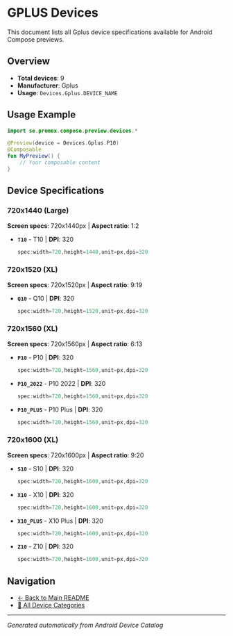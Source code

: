 # GPLUS Devices

This document lists all Gplus device specifications available for Android Compose previews.

## Overview

- **Total devices**: 9
- **Manufacturer**: Gplus
- **Usage**: `Devices.Gplus.DEVICE_NAME`

## Usage Example

```kotlin
import se.premex.compose.preview.devices.*

@Preview(device = Devices.Gplus.P10)
@Composable
fun MyPreview() {
    // Your composable content
}
```

## Device Specifications

### 720x1440 (Large)

**Screen specs**: 720x1440px | **Aspect ratio**: 1:2

- **`T10`** - T10 | **DPI**: 320
  ```kotlin
  spec:width=720,height=1440,unit=px,dpi=320
  ```

### 720x1520 (XL)

**Screen specs**: 720x1520px | **Aspect ratio**: 9:19

- **`Q10`** - Q10 | **DPI**: 320
  ```kotlin
  spec:width=720,height=1520,unit=px,dpi=320
  ```

### 720x1560 (XL)

**Screen specs**: 720x1560px | **Aspect ratio**: 6:13

- **`P10`** - P10 | **DPI**: 320
  ```kotlin
  spec:width=720,height=1560,unit=px,dpi=320
  ```

- **`P10_2022`** - P10 2022 | **DPI**: 320
  ```kotlin
  spec:width=720,height=1560,unit=px,dpi=320
  ```

- **`P10_PLUS`** - P10 Plus | **DPI**: 320
  ```kotlin
  spec:width=720,height=1560,unit=px,dpi=320
  ```

### 720x1600 (XL)

**Screen specs**: 720x1600px | **Aspect ratio**: 9:20

- **`S10`** - S10 | **DPI**: 320
  ```kotlin
  spec:width=720,height=1600,unit=px,dpi=320
  ```

- **`X10`** - X10 | **DPI**: 320
  ```kotlin
  spec:width=720,height=1600,unit=px,dpi=320
  ```

- **`X10_PLUS`** - X10 Plus | **DPI**: 320
  ```kotlin
  spec:width=720,height=1600,unit=px,dpi=320
  ```

- **`Z10`** - Z10 | **DPI**: 320
  ```kotlin
  spec:width=720,height=1600,unit=px,dpi=320
  ```

## Navigation

- [← Back to Main README](../../README.md)
- [📱 All Device Categories](../README.md)

---
*Generated automatically from Android Device Catalog*
